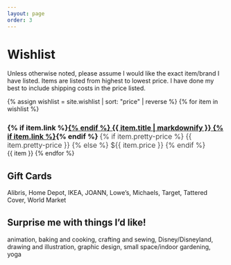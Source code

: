 ```yaml
---
layout: page
order: 3
---
```


# Wishlist

Unless otherwise noted, please assume I would like the exact item/brand I have listed. Items are listed from highest to lowest price. I have done my best to include shipping costs in the price listed.

{% assign wishlist = site.wishlist | sort: "price" | reverse %}
{% for item in wishlist %}
  <h3>
    {% if item.link %}<a href="{{ item.link }}" target="_blank">{% endif %}
      {{ item.title | markdownify }}
    {% if item.link %}</a>{% endif %}
    <span>
      {% if item.pretty-price %}
        {{ item.pretty-price }}
      {% else %}
        ${{ item.price }}
      {% endif %}
    </span>
  </h3>
  {{ item }}
{% endfor %}

## Gift Cards

Alibris, Home Depot, IKEA, JOANN, Lowe’s, Michaels, Target, Tattered Cover, World Market

## Surprise me with things I’d like!

animation, baking and cooking, crafting and sewing, Disney/Disneyland, drawing and illustration, graphic design, small space/indoor gardening, yoga

<style>
  .page div.whole {
    float: none;
    margin-left: auto;
    margin-right: auto;
    max-width: 640px;
  }

  h2 {
    margin-top: 1.5em;
  }

  h3 {
    margin: 1.5em auto 0;
  }

  h3 span {
    font-weight: 300;
  }

  h3 + p {
    font-style: italic;
    margin-top: 0;
  }
</style>
